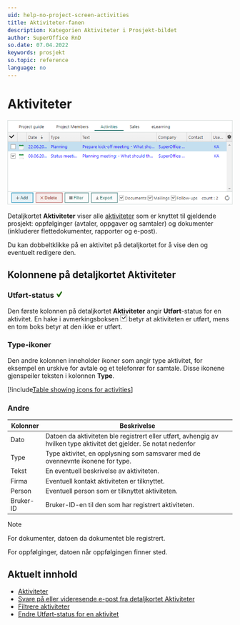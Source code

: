 ```yaml
---
uid: help-no-project-screen-activities
title: Aktiviteter-fanen
description: Kategorien Aktiviteter i Prosjekt-bildet
author: SuperOffice RnD
so.date: 07.04.2022
keywords: prosjekt
so.topic: reference
language: no
---
```


# Aktiviteter

![Seksjon for aktiviteter i prosjektguiden -screenshot][img1]

Detaljkortet **Aktiviteter** viser alle [aktiviteter][1] som er knyttet til gjeldende prosjekt: oppfølginger (avtaler, oppgaver og samtaler) og dokumenter (inkluderer flettedokumenter, rapporter og e-post).

Du kan dobbeltklikke på en aktivitet på detaljkortet for å vise den og eventuelt redigere den.

## Kolonnene på detaljkortet Aktiviteter

### Utført-status ![ikon][img3]

Den første kolonnen på detaljkortet **Aktiviteter** angir **Utført**-status for en aktivitet. En hake i avmerkingsboksen ![ikon][img2] betyr at aktiviteten er utført, mens en tom boks betyr at den ikke er utført.

### Type-ikoner

Den andre kolonnen inneholder ikoner som angir type aktivitet, for eksempel en urskive for avtale og et telefonrør for samtale. Disse ikonene gjenspeiler teksten i kolonnen **Type**.

[!include[Table showing icons for activities](../../../learn/includes/table-activity-icons.md)]

### Andre

| Kolonner | Beskrivelse |
|---|---|
| Dato | Datoen da aktiviteten ble registrert eller utført, avhengig av hvilken type aktivitet det gjelder. Se notat nedenfor |
| Type | Type aktivitet, en opplysning som samsvarer med de ovennevnte ikonene for type. |
| Tekst | En eventuell beskrivelse av aktiviteten. |
| Firma | Eventuell kontakt aktiviteten er tilknyttet. |
| Person | Eventuell person som er tilknyttet aktiviteten. |
| Bruker-ID | Bruker-ID-en til den som har registrert aktiviteten. |

> [!NOTE]
> For dokumenter, datoen da dokumentet ble registrert.
>
> For oppfølginger, datoen når oppfølgingen finner sted.

## Aktuelt innhold

* [Aktiviteter][1]
* [Svare på eller videresende e-post fra detaljkortet Aktiviteter][5]
* [Filtrere aktiviteter][7]
* [Endre Utført-status for en aktivitet][2]

<!-- Referenced links -->
[1]: ../../../learn/basics/activity.md
[2]: ../../../diary/learn/change-completed-status.md
[5]: ../../../learn/section-tabs/send-email.md
[7]: ../../../learn/section-tabs/filter.md

<!-- Referenced images -->
[img1]: ../../../../media/loc/en/project/project-activities.png
[img2]: ../../../../media/icons/check.png
[img3]: ../../../../media/icons/sale-sold-details.png
